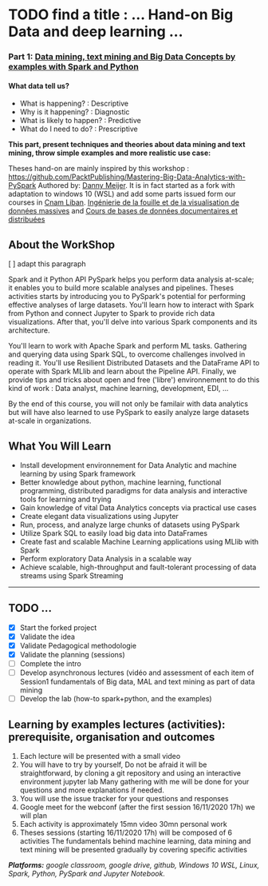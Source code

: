 # TODO find a title : ... Hand-on Big Data and deep learning ...


### Part 1: [Data mining, text mining and Big Data Concepts by examples with Spark and Python](BigData/)

#### What data tell us?

* What is happening? : Descriptive
* Why is it happening? : Diagnostic
* What is likely to happen? : Predictive
* What do I need to do? : Prescriptive

**This part, present techniques and theories about data mining and text mining, throw simple examples and more realistic use case:** 

Theses hand-on are mainly inspired by this workshop : https://github.com/PacktPublishing/Mastering-Big-Data-Analytics-with-PySpark Authored by: [Danny Meijer](https://www.linkedin.com/in/dannydatascientist). It is in fact started as a fork with adaptation to windows 10 (WSL) and add some parts issued form our courses in [Cnam Liban](http://www.cnam-liban.fr).
[Ingénierie de la fouille et de la visualisation de données massives](http://cedric.cnam.fr/vertigo/Cours/RCP216/)
and
[Cours de bases de données documentaires et distribuées](http://b3d.bdpedia.fr/)

## About the WorkShop

[ ] adapt this paragraph

Spark and it Python API PySpark helps you perform data analysis at-scale; it enables you to build more scalable analyses and pipelines. Theses activities starts by introducing you to PySpark's potential for performing effective analyses of large datasets. You'll learn how to interact with Spark from Python and connect Jupyter to Spark to provide rich data visualizations. After that, you'll delve into various Spark components and its architecture.

You'll learn to work with Apache Spark and perform ML tasks. Gathering and querying data using Spark SQL, to overcome challenges involved in reading it. You'll use Resilient Distributed Datasets and the DataFrame API to operate with Spark MLlib and learn about the Pipeline API. Finally, we provide tips and tricks about open and free ('libre') environnement to do this kind of work : Data analyst, machine learning, development, EDI, ...

By the end of this course, you will not only be familair with data analytics but will have also learned to use PySpark to easily analyze large datasets at-scale in organizations.

## What You Will Learn

* Install development environnement for Data Analytic and machine learning by using Spark framework 
* Better knowledge about python, machine learning, functional programming, distributed paradigms for data analysis and interactive tools for learning and trying
* Gain knowledge of vital Data Analytics concepts via practical use cases
* Create elegant data visualizations using Jupyter
* Run, process, and analyze large chunks of datasets using PySpark
* Utilize Spark SQL to easily load big data into DataFrames
* Create fast and scalable Machine Learning applications using MLlib with Spark
* Perform exploratory Data Analysis in a scalable way
* Achieve scalable, high-throughput and fault-tolerant processing of data streams using Spark Streaming


---

## TODO ... 
- [x] Start the forked project
- [x] Validate the idea
- [x] Validate Pedagogical methodologie
- [x] Validate the planning (sessions)
- [ ] Complete the intro
- [ ] Develop asynchronous lectures (vidéo and assessment of each item of Session1 fundamentals of Big data, MAL and text mining as part of data mining
- [ ] Develop the lab (how-to spark+python, and the examples)

## Learning by examples lectures (activities): prerequisite, organisation and outcomes


1. Each lecture will be presented with a small video
2. You will have to try by yourself, Do not be afraid it will be straightforward, by cloning a git repository and using an interactive environment jupyter lab
Many gathering with me will be done for your questions and more explanations if needed.
3. You will use the issue tracker for your questions and responses
4. Google meet for the webconf (after the first session 16/11/2020 17h) we will plan
5. Each activity is approximately 15mn video 30mn personal work
6. Theses sessions (starting 16/11/2020 17h) will be composed of 6 activities
The fundamentals behind machine learning, data mining and text mining will be presented gradually by covering specific activities



_**Platforms:**  google classroom, google drive, github, Windows 10 WSL, Linux, Spark, Python, PySpark and Jupyter Notebook._







